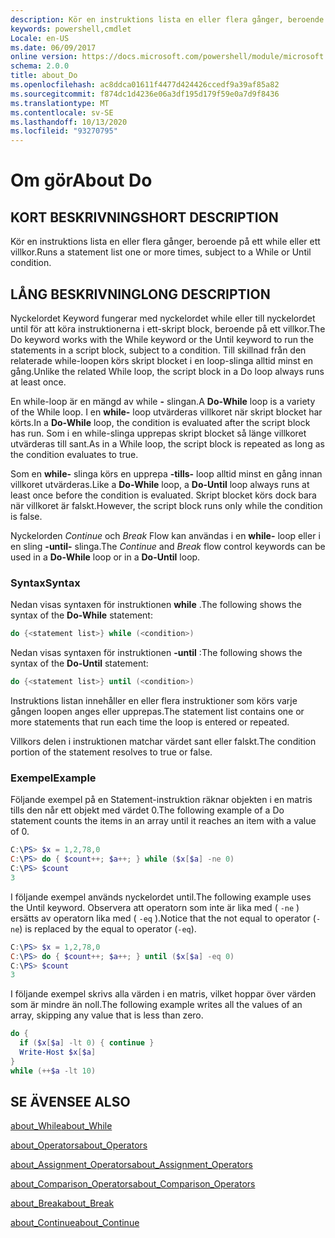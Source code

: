```yaml
---
description: Kör en instruktions lista en eller flera gånger, beroende på ett while eller ett villkor.
keywords: powershell,cmdlet
Locale: en-US
ms.date: 06/09/2017
online version: https://docs.microsoft.com/powershell/module/microsoft.powershell.core/about/about_do?view=powershell-6&WT.mc_id=ps-gethelp
schema: 2.0.0
title: about_Do
ms.openlocfilehash: ac8ddca01611f4477d424426ccedf9a39af85a82
ms.sourcegitcommit: f874dc1d4236e06a3df195d179f59e0a7d9f8436
ms.translationtype: MT
ms.contentlocale: sv-SE
ms.lasthandoff: 10/13/2020
ms.locfileid: "93270795"
---
```

# <a name="about-do"></a><span data-ttu-id="98a44-104">Om gör</span><span class="sxs-lookup"><span data-stu-id="98a44-104">About Do</span></span>

## <a name="short-description"></a><span data-ttu-id="98a44-105">KORT BESKRIVNING</span><span class="sxs-lookup"><span data-stu-id="98a44-105">SHORT DESCRIPTION</span></span>
<span data-ttu-id="98a44-106">Kör en instruktions lista en eller flera gånger, beroende på ett while eller ett villkor.</span><span class="sxs-lookup"><span data-stu-id="98a44-106">Runs a statement list one or more times, subject to a While or Until condition.</span></span>

## <a name="long-description"></a><span data-ttu-id="98a44-107">LÅNG BESKRIVNING</span><span class="sxs-lookup"><span data-stu-id="98a44-107">LONG DESCRIPTION</span></span>

<span data-ttu-id="98a44-108">Nyckelordet Keyword fungerar med nyckelordet while eller till nyckelordet until för att köra instruktionerna i ett-skript block, beroende på ett villkor.</span><span class="sxs-lookup"><span data-stu-id="98a44-108">The Do keyword works with the While keyword or the Until keyword to run the statements in a script block, subject to a condition.</span></span> <span data-ttu-id="98a44-109">Till skillnad från den relaterade while-loopen körs skript blocket i en loop-slinga alltid minst en gång.</span><span class="sxs-lookup"><span data-stu-id="98a44-109">Unlike the related While loop, the script block in a Do loop always runs at least once.</span></span>

<span data-ttu-id="98a44-110">En while-loop är en mängd av while **-** slingan.</span><span class="sxs-lookup"><span data-stu-id="98a44-110">A **Do-While** loop is a variety of the While loop.</span></span> <span data-ttu-id="98a44-111">I en **while-** loop utvärderas villkoret när skript blocket har körts.</span><span class="sxs-lookup"><span data-stu-id="98a44-111">In a **Do-While** loop, the condition is evaluated after the script block has run.</span></span> <span data-ttu-id="98a44-112">Som i en while-slinga upprepas skript blocket så länge villkoret utvärderas till sant.</span><span class="sxs-lookup"><span data-stu-id="98a44-112">As in a While loop, the script block is repeated as long as the condition evaluates to true.</span></span>

<span data-ttu-id="98a44-113">Som en **while-** slinga körs en upprepa **-tills-** loop alltid minst en gång innan villkoret utvärderas.</span><span class="sxs-lookup"><span data-stu-id="98a44-113">Like a **Do-While** loop, a **Do-Until** loop always runs at least once before the condition is evaluated.</span></span> <span data-ttu-id="98a44-114">Skript blocket körs dock bara när villkoret är falskt.</span><span class="sxs-lookup"><span data-stu-id="98a44-114">However, the script block runs only while the condition is false.</span></span>

<span data-ttu-id="98a44-115">Nyckelorden *Continue* och *Break* Flow kan användas i en **while-** loop eller i en sling **-until-** slinga.</span><span class="sxs-lookup"><span data-stu-id="98a44-115">The *Continue* and *Break* flow control keywords can be used in a **Do-While** loop or in a **Do-Until** loop.</span></span>

### <a name="syntax"></a><span data-ttu-id="98a44-116">Syntax</span><span class="sxs-lookup"><span data-stu-id="98a44-116">Syntax</span></span>

<span data-ttu-id="98a44-117">Nedan visas syntaxen för instruktionen **while** .</span><span class="sxs-lookup"><span data-stu-id="98a44-117">The following shows the syntax of the **Do-While** statement:</span></span>

```powershell
do {<statement list>} while (<condition>)
```

<span data-ttu-id="98a44-118">Nedan visas syntaxen för instruktionen **-until** :</span><span class="sxs-lookup"><span data-stu-id="98a44-118">The following shows the syntax of the **Do-Until** statement:</span></span>

```powershell
do {<statement list>} until (<condition>)
```

<span data-ttu-id="98a44-119">Instruktions listan innehåller en eller flera instruktioner som körs varje gången loopen anges eller upprepas.</span><span class="sxs-lookup"><span data-stu-id="98a44-119">The statement list contains one or more statements that run each time the loop is entered or repeated.</span></span>

<span data-ttu-id="98a44-120">Villkors delen i instruktionen matchar värdet sant eller falskt.</span><span class="sxs-lookup"><span data-stu-id="98a44-120">The condition portion of the statement resolves to true or false.</span></span>

### <a name="example"></a><span data-ttu-id="98a44-121">Exempel</span><span class="sxs-lookup"><span data-stu-id="98a44-121">Example</span></span>

<span data-ttu-id="98a44-122">Följande exempel på en Statement-instruktion räknar objekten i en matris tills den når ett objekt med värdet 0.</span><span class="sxs-lookup"><span data-stu-id="98a44-122">The following example of a Do statement counts the items in an array until it reaches an item with a value of 0.</span></span>

```powershell
C:\PS> $x = 1,2,78,0
C:\PS> do { $count++; $a++; } while ($x[$a] -ne 0)
C:\PS> $count
3
```

<span data-ttu-id="98a44-123">I följande exempel används nyckelordet until.</span><span class="sxs-lookup"><span data-stu-id="98a44-123">The following example uses the Until keyword.</span></span> <span data-ttu-id="98a44-124">Observera att operatorn som inte är lika med ( `-ne` ) ersätts av operatorn lika med ( `-eq` ).</span><span class="sxs-lookup"><span data-stu-id="98a44-124">Notice that the not equal to operator (`-ne`) is replaced by the equal to operator (`-eq`).</span></span>

```powershell
C:\PS> $x = 1,2,78,0
C:\PS> do { $count++; $a++; } until ($x[$a] -eq 0)
C:\PS> $count
3
```

<span data-ttu-id="98a44-125">I följande exempel skrivs alla värden i en matris, vilket hoppar över värden som är mindre än noll.</span><span class="sxs-lookup"><span data-stu-id="98a44-125">The following example writes all the values of an array, skipping any value that is less than zero.</span></span>

```powershell
do {
  if ($x[$a] -lt 0) { continue }
  Write-Host $x[$a]
}
while (++$a -lt 10)
```

## <a name="see-also"></a><span data-ttu-id="98a44-126">SE ÄVEN</span><span class="sxs-lookup"><span data-stu-id="98a44-126">SEE ALSO</span></span>

[<span data-ttu-id="98a44-127">about_While</span><span class="sxs-lookup"><span data-stu-id="98a44-127">about_While</span></span>](about_While.md)

[<span data-ttu-id="98a44-128">about_Operators</span><span class="sxs-lookup"><span data-stu-id="98a44-128">about_Operators</span></span>](about_Operators.md)

[<span data-ttu-id="98a44-129">about_Assignment_Operators</span><span class="sxs-lookup"><span data-stu-id="98a44-129">about_Assignment_Operators</span></span>](about_Assignment_Operators.md)

[<span data-ttu-id="98a44-130">about_Comparison_Operators</span><span class="sxs-lookup"><span data-stu-id="98a44-130">about_Comparison_Operators</span></span>](about_Comparison_Operators.md)

[<span data-ttu-id="98a44-131">about_Break</span><span class="sxs-lookup"><span data-stu-id="98a44-131">about_Break</span></span>](about_Break.md)

[<span data-ttu-id="98a44-132">about_Continue</span><span class="sxs-lookup"><span data-stu-id="98a44-132">about_Continue</span></span>](about_Continue.md)
